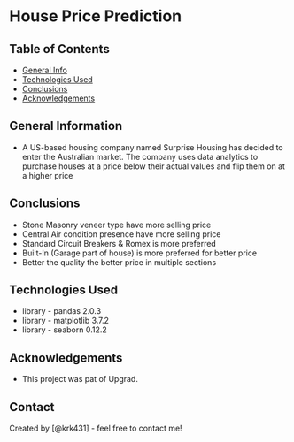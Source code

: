 # House Price Prediction



## Table of Contents
* [General Info](#general-information)
* [Technologies Used](#technologies-used)
* [Conclusions](#conclusions)
* [Acknowledgements](#acknowledgements)

<!-- You can include any other section that is pertinent to your problem -->

## General Information
- A US-based housing company named Surprise Housing has decided to enter the Australian market. The company uses data analytics to purchase houses at a price below their actual values and flip them on at a higher price

<!-- You don't have to answer all the questions - just the ones relevant to your project. -->

## Conclusions
- Stone Masonry veneer type have more selling price
- Central Air condition presence have more selling price
- Standard Circuit Breakers & Romex is more preferred 
- Built-In (Garage part of house) is more preferred for better price
- Better the quality the better price in multiple sections

<!-- You don't have to answer all the questions - just the ones relevant to your project. -->


## Technologies Used
- library - pandas  2.0.3
- library - matplotlib 3.7.2
- library - seaborn 0.12.2

<!-- As the libraries versions keep on changing, it is recommended to mention the version of library used in this project -->

## Acknowledgements
- This project was pat of Upgrad.


## Contact
Created  by [@krk431] - feel free to contact me!


<!-- Optional -->
<!-- ## License -->
<!-- This project is open source and available under the [... License](). -->

<!-- You don't have to include all sections - just the one's relevant to your project -->